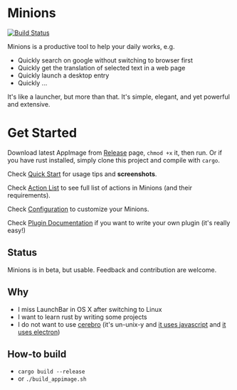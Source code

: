 # Minions

[![Build Status](https://travis-ci.org/blahgeek/Minions.svg?branch=master)](https://travis-ci.org/blahgeek/Minions)

Minions is a productive tool to help your daily works, e.g.

- Quickly search on google without switching to browser first
- Quickly get the translation of selected text in a web page
- Quickly launch a desktop entry
- Quickly ...

It's like a launcher, but more than that. It's simple, elegant, and yet powerful and extensive.

# Get Started

Download latest AppImage from [Release](https://github.com/blahgeek/Minions/releases) page, `chmod +x` it, then run. Or if you have rust installed, simply clone this project and compile with `cargo`.

Check [Quick Start](./doc/quickstart.md) for usage tips and **screenshots**.

Check [Action List](./doc/actions.md) to see full list of actions in Minions (and their requirements).

Check [Configuration](./doc/config.md) to customize your Minions.

Check [Plugin Documentation](./doc/plugin.md) if you want to write your own plugin (it's really easy!)

## Status

Minions is in beta, but usable. Feedback and contribution are welcome.

## Why

- I miss LaunchBar in OS X after switching to Linux
- I want to learn rust by writing some projects
- I do not want to use [cerebro](https://cerebroapp.com/) (it's un-unix-y and [it uses javascript](https://dorey.github.io/JavaScript-Equality-Table/) and [it uses electron](https://josephg.com/blog/electron-is-flash-for-the-desktop/))

## How-to build

- `cargo build --release`
- or `./build_appimage.sh`

